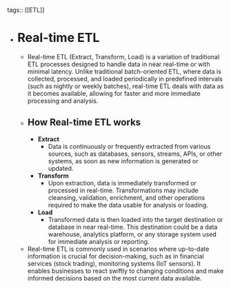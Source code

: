 tags:: [[ETL]]

- # Real-time ETL
	- Real-time ETL (Extract, Transform, Load) is a variation of traditional ETL processes designed to handle data in near real-time or with minimal latency. Unlike traditional batch-oriented ETL, where data is collected, processed, and loaded periodically in predefined intervals (such as nightly or weekly batches), real-time ETL deals with data as it becomes available, allowing for faster and more immediate processing and analysis.
	- ## How Real-time ETL works
		- **Extract**
			- Data is continuously or frequently extracted from various sources, such as databases, sensors, streams, APIs, or other systems, as soon as new information is generated or updated.
		- **Transform**
			- Upon extraction, data is immediately transformed or processed in real-time. Transformations may include cleansing, validation, enrichment, and other operations required to make the data usable for analysis or loading.
		- **Load**
			- Transformed data is then loaded into the target destination or database in near real-time. This destination could be a data warehouse, analytics platform, or any storage system used for immediate analysis or reporting.
	- Real-time ETL is commonly used in scenarios where up-to-date information is crucial for decision-making, such as in financial services (stock trading), monitoring systems (IoT sensors). It enables businesses to react swiftly to changing conditions and make informed decisions based on the most current data available.